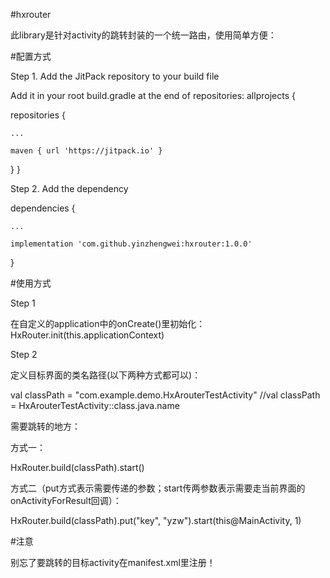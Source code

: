 #hxrouter

此library是针对activity的跳转封装的一个统一路由，使用简单方便：

#配置方式

Step 1. Add the JitPack repository to your build file

Add it in your root build.gradle at the end of repositories:
allprojects {

repositories {

	...

	maven { url 'https://jitpack.io' }

}
}

Step 2. Add the dependency

dependencies {

	...

	implementation 'com.github.yinzhengwei:hxrouter:1.0.0'
}


#使用方式

 Step 1

   在自定义的application中的onCreate()里初始化：HxRouter.init(this.applicationContext)


Step 2

定义目标界面的类名路径(以下两种方式都可以)：

val classPath = "com.example.demo.HxArouterTestActivity"
//val classPath = HxArouterTestActivity::class.java.name


需要跳转的地方：

方式一：

HxRouter.build(classPath).start()

方式二（put方式表示需要传递的参数；start传两参数表示需要走当前界面的onActivityForResult回调）：

HxRouter.build(classPath).put("key", "yzw").start(this@MainActivity, 1)


#注意

别忘了要跳转的目标activity在manifest.xml里注册！

